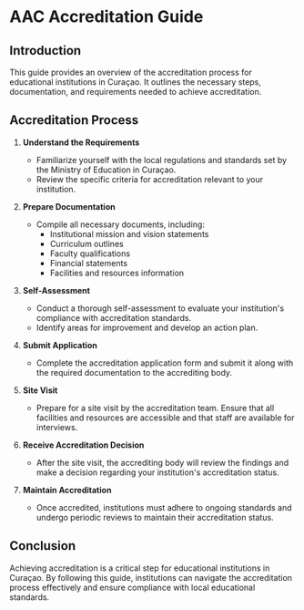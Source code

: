 # AAC Accreditation Guide

## Introduction
This guide provides an overview of the accreditation process for educational institutions in Curaçao. It outlines the necessary steps, documentation, and requirements needed to achieve accreditation.

## Accreditation Process
1. **Understand the Requirements**
   - Familiarize yourself with the local regulations and standards set by the Ministry of Education in Curaçao.
   - Review the specific criteria for accreditation relevant to your institution.

2. **Prepare Documentation**
   - Compile all necessary documents, including:
     - Institutional mission and vision statements
     - Curriculum outlines
     - Faculty qualifications
     - Financial statements
     - Facilities and resources information

3. **Self-Assessment**
   - Conduct a thorough self-assessment to evaluate your institution's compliance with accreditation standards.
   - Identify areas for improvement and develop an action plan.

4. **Submit Application**
   - Complete the accreditation application form and submit it along with the required documentation to the accrediting body.

5. **Site Visit**
   - Prepare for a site visit by the accreditation team. Ensure that all facilities and resources are accessible and that staff are available for interviews.

6. **Receive Accreditation Decision**
   - After the site visit, the accrediting body will review the findings and make a decision regarding your institution's accreditation status.

7. **Maintain Accreditation**
   - Once accredited, institutions must adhere to ongoing standards and undergo periodic reviews to maintain their accreditation status.

## Conclusion
Achieving accreditation is a critical step for educational institutions in Curaçao. By following this guide, institutions can navigate the accreditation process effectively and ensure compliance with local educational standards.